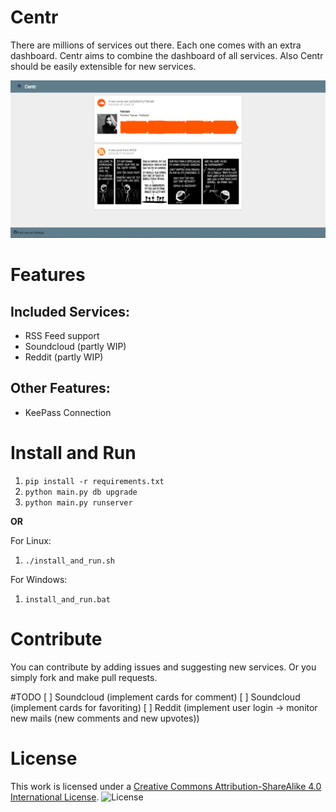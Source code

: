 # Centr
There are millions of services out there. Each one comes with an extra dashboard. Centr aims to combine the dashboard of all services. Also Centr should be easily extensible for new services.

![Image of Centr](/centr.png?raw=true)

# Features
## Included Services:
- RSS Feed support
- Soundcloud (partly WIP)
- Reddit (partly WIP)

## Other Features:
- KeePass Connection

# Install and Run
1. `pip install -r requirements.txt`
2. `python main.py db upgrade`
3. `python main.py runserver`

**OR**

For Linux:
1. `./install_and_run.sh`

For Windows:
1. `install_and_run.bat`

# Contribute
You can contribute by adding issues and suggesting new services. Or you simply fork and make pull requests.

#TODO
[ ] Soundcloud (implement cards for comment)
[ ] Soundcloud (implement cards for favoriting)
[ ] Reddit (implement user login -> monitor new mails (new comments and new upvotes))

# License
This work is licensed under a [Creative Commons Attribution-ShareAlike 4.0 International License](http://creativecommons.org/licenses/by-sa/4.0/).
![License](https://i.creativecommons.org/l/by-sa/4.0/88x31.png)
